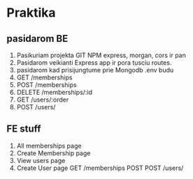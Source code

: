 # Praktika

## pasidarom BE

1. Pasikuriam projekta GIT NPM express, morgan, cors ir pan
1. Pasidarom veikianti Express app ir pora tusciu routes.
1. pasidarom kad prisijungtume prie Mongodb .env budu
1. GET /memberships
1. POST /memberships
1. DELETE /memberships/:id
1. GET /users/:order
1. POST /users/

## FE stuff

1. All memberships page
2. Create Membership page
3. View users page
4. Create User page
   GET /memberships
   POST POST /users/
